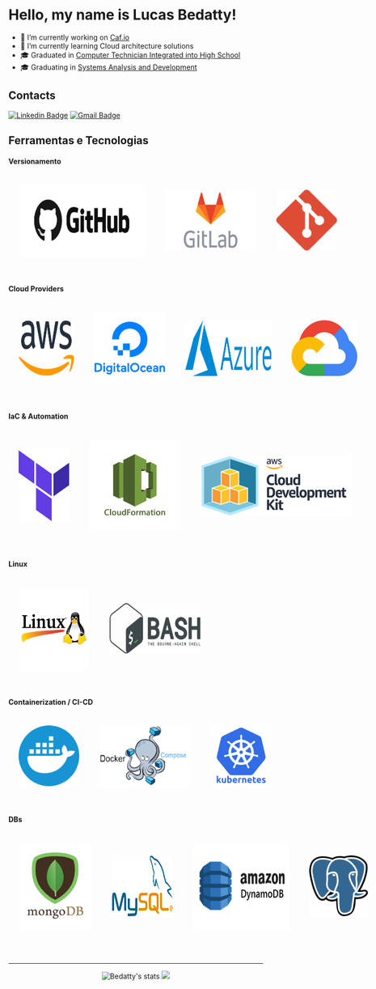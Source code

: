 <html>

# Hello, my name is Lucas Bedatty! 

- 🔭 I’m currently working on <a href="https://www.caf.io/">Caf.io</a>
- 🌱 I’m currently learning Cloud architecture solutions
- 🎓 Graduated in <a href="http://www.ifsul.edu.br/">Computer Technician Integrated into High School</a>
- 🎓 Graduating in <a href="https://www.unopar.com.br/">Systems Analysis and Development</a>

## Contacts
[![Linkedin Badge](https://img.shields.io/badge/-Lucas%20Bedatty-3000cc?style=flat-square&logo=Linkedin&logoColor=white&link=https://www.linkedin.com/in/lucas-c-bedatty-a0477a204/)](https://www.linkedin.com/in/lucas-c-bedatty-a0477a204/)
[![Gmail Badge](https://img.shields.io/badge/-lucasc.bedatty@gmail.com-3000cc?style=flat-square&logo=Gmail&logoColor=white&link=mailto:lucasc.bedatty@gmail.com)](mailto:lucasc.bedatty@gmail.com)

## Ferramentas e Tecnologias
#### Versionamento
<div style="display: flex; justify-content: flex-start; align-items: center; gap: 40px; padding: 20px;">
    <img src="assets/github.png" width="250" height="140" alt="GitHub"/>
    <img src="assets/Gitlab.png" width="180" height="120" alt="GitLab"/>
    <img src="assets/git.png" width="120" height="120" alt="Git"/>
</div>
<br>

#### Cloud Providers
<div style="display: flex; justify-content: flex-start; align-items: center; gap: 40px; padding: 20px;">
    <img src="assets/aws.png" width="110" height="110" alt="AWS"/>
    <img src="assets/DigitalOcean.png" width="140" height="140" alt="DigitalOcean"/>
    <img src="assets/MicrosoftAzure.png" width="170" height="110" alt="Azure"/>
    <img src="assets/google-cloud.png" width="130" height="110" alt="GCP"/>
</div>
<br>

#### IaC & Automation
<div style="display: flex; justify-content: flex-start; align-items: center; gap: 40px; padding: 20px;">
    <img src="assets/terraform.png" width="100" height="140" alt="Terraform"/>
    <img src="assets/cloudformation.png" width="180" height="180" alt="CloudFormation"/>
    <img src="assets/cdk.png" width="300" height="120" alt="CDK"/>
</div>
<br>

#### Linux
<div style="display: flex; justify-content: flex-start; align-items: center; gap: 40px; padding: 20px;">    
    <img src="assets/linux.png" width="140" height="160" alt="Linux"/>
    <img src="assets/bash.png" width="180" height="100" alt="Bash"/>
</div>
<br>

#### Containerization / CI-CD
<div style="display: flex; justify-content: flex-start; align-items: center; gap: 40px; padding: 20px;">
    <img src="assets/docker.png" width="120" height="120" alt="Docker"/>
    <img src="assets/docker-compose.png" width="180" height="120" alt="Docker Compose"/>
    <img src="assets/k8s.png" width="120" height="120" alt="Kubernetes"/>
</div>
<br>

#### DBs
<div style="display: flex; justify-content: flex-start; align-items: center; gap: 40px; padding: 20px;">
    <img src="assets/mongodb.png" width="160" height="170" alt="MongoDB"/>
    <img src="assets/Mysql.png" width="120" height="120" alt="MySQL"/>
    <img src="assets/dynamo.png" width="190" height="170" alt="DynamoDB"/>
    <img src="assets/Postgresql.png" width="120" height="120" alt="Postgres"/>
</div>
<br>
<br>
<hr />
<p align="center">
    <span>
        <img src="https://github-readme-stats.vercel.app/api?username=bedatty&show_icons=true&theme=dark" alt="Bedatty's stats" height=170 />
        <img src="https://github-readme-stats.vercel.app/api/top-langs/?username=bedatty&layout=compact&theme=dark" height="170">
    </span>
</p>

</html>
